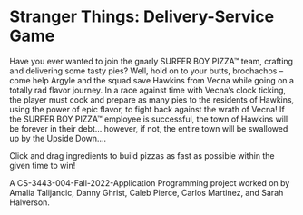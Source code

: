 # Stranger Things: Delivery-Service Game

Have you ever wanted to join the gnarly SURFER BOY PIZZA™ team, crafting and delivering some tasty pies? Well, hold on to your butts, brochachos – come help Argyle and the squad save Hawkins from Vecna while going on a totally rad flavor journey. In a race against time with Vecna’s clock ticking, the player must cook and prepare as many pies to the residents of Hawkins, using the power of epic flavor, to fight back against the wrath of Vecna! If the SURFER BOY PIZZA™ employee is successful, the town of Hawkins will be forever in their debt… however, if not, the entire town will be swallowed up by the Upside Down…. 

Click and drag ingredients to build pizzas as fast as possible within the given time to win!

A CS-3443-004-Fall-2022-Application Programming project worked on by Amalia Talijancic, Danny Ghrist, Caleb Pierce, Carlos Martinez, and Sarah Halverson. 
